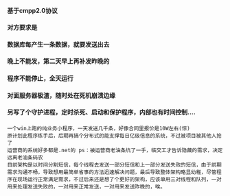 #### 基于cmpp2.0协议<br>
#### 对方要求是<br>
#### 数据库每产生一条数据，就要发送出去<br>
#### 晚上不能发，第二天早上再补发昨晚的<br>
#### 程序不能停止，全天运行<br>
#### 对面服务器极渣，随时处在死机崩溃边缘<br>
#### 另写了个守护进程，定时杀死、启动和保护程序，内部也有时间控制....<br>

    一个win上跑的纯业务小程序，一天发送几千条，好像合同里报价是10W左右(惊)
    原计划此程序练手后，后期再搞个分布式的能支撑每日亿级信息的系统，不过被项目被其他人抢了
    运营商的系统好多都是.net的 ps：被运营商老油条坑了一手，临交工才告诉隐藏的需求，决定远离老油条码农
    目前架构是以时间分割短信，每个线程去发送一部分短信和上一部分发送失败的短信，由于前期需求沟通不畅，导致想用最简单省事的方法迅速解决问题，最后导致整体架构略显幼稚，尽管程序在现场运行正常满足需求，不过后来还是想了个更好的架构，应该单用三对线程和队列，一对用来处理发送失败的，一对用来正常发送，一对用来发送昨晚的，唉。

